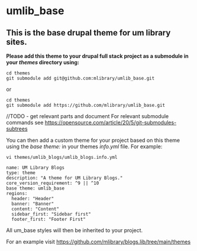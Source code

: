 # umlib_base

## This is the base drupal theme for um library sites. ##

**Please add this theme to your drupal full stack project as a submodule in your *themes* directory using:**

```
cd themes
git submodule add git@github.com:mlibrary/umlib_base.git
```

or

```
cd themes
git submodule add https://github.com/mlibrary/umlib_base.git
```

//TODO - get relevant parts and document
For relevant submodule commands see https://opensource.com/article/20/5/git-submodules-subtrees


You can then add a custom theme for your project based on this theme using the *base theme:* in your themes *info.yml* file. For example:

```
vi themes/umlib_blogs/umlib_blogs.info.yml
```
```
name: UM Library Blogs
type: theme
description: "A theme for UM Library Blogs."
core_version_requirement: ^9 || ^10
base theme: umlib_base
regions:
  header: "Header"
  banner: "Banner"
  content: "Content"
  sidebar_first: "Sidebar first"
  footer_first: "Footer First"
  ```

All um_base styles will then be inherited to your project.

For an example visit https://github.com/mlibrary/blogs.lib/tree/main/themes
